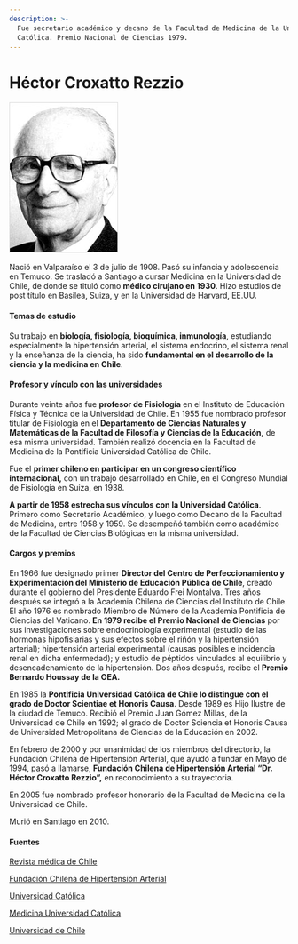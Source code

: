 ```yaml
---
description: >-
  Fue secretario académico y decano de la Facultad de Medicina de la Universidad
  Católica. Premio Nacional de Ciencias 1979.
---
```


# Héctor Croxatto Rezzio

![Hector Croxatto Rezzio. Foto: Medicina UC.](../../.gitbook/assets/hector_croxatto2.jpg)

Nació en Valparaíso el 3 de julio de 1908. Pasó su infancia y adolescencia en Temuco. Se trasladó a Santiago a cursar Medicina en la Universidad de Chile, de donde se tituló como **médico cirujano en 1930**. Hizo estudios de post título en Basilea, Suiza, y en la Universidad de Harvard, EE.UU.

#### Temas de estudio

Su trabajo en **biología, fisiología, bioquímica, inmunología**, estudiando especialmente la hipertensión arterial, el sistema endocrino, el sistema renal y la enseñanza de la ciencia, ha sido **fundamental en el desarrollo de la ciencia y la medicina en Chile**.

#### Profesor y vínculo con las universidades

Durante veinte años fue **profesor de Fisiología** en el Instituto de Educación Física y Técnica de la Universidad de Chile. En 1955 fue nombrado profesor titular de Fisiología en el **Departamento de Ciencias Naturales y Matemáticas de la Facultad de Filosofía y Ciencias de la Educación,** de esa misma universidad. También realizó docencia en la Facultad de Medicina de la Pontificia Universidad Católica de Chile.

Fue el **primer chileno en participar en un congreso científico internacional,** con un trabajo desarrollado en Chile, en el Congreso Mundial de Fisiología en Suiza, en 1938.

**A partir de 1958 estrecha sus vínculos con la Universidad Católica**. Primero como Secretario Académico, y luego como Decano de la Facultad de Medicina, entre 1958 y 1959. Se desempeñó también como académico de la Facultad de Ciencias Biológicas en la misma universidad.

#### Cargos y premios

En 1966 fue designado primer **Director del Centro de Perfeccionamiento y Experimentación del Ministerio de Educación Pública de Chile**, creado durante el gobierno del Presidente Eduardo Frei Montalva. Tres años después se integró a la Academia Chilena de Ciencias del Instituto de Chile. El año 1976 es nombrado Miembro de Número de la Academia Pontificia de Ciencias del Vaticano. **En 1979 recibe el Premio Nacional de Ciencias** por sus investigaciones sobre endocrinología experimental \(estudio de las hormonas hipofisiarias y sus efectos sobre el riñón y la hipertensión arterial\); hipertensión arterial experimental \(causas posibles e incidencia renal en dicha enfermedad\); y estudio de péptidos vinculados al equilibrio y desencadenamiento de la hipertensión. Dos años después, recibe el **Premio Bernardo Houssay de la OEA.**

En 1985 la **Pontificia Universidad Católica de Chile lo distingue con el grado de Doctor Scientiae et Honoris Causa**. Desde 1989 es Hijo Ilustre de la ciudad de Temuco. Recibió el Premio Juan Gómez Millas, de la Universidad de Chile en 1992; el grado de Doctor Sciencia et Honoris Causa de Universidad Metropolitana de Ciencias de la Educación en 2002.

En febrero de 2000 y por unanimidad de los miembros del directorio, la Fundación Chilena de Hipertensión Arterial, que ayudó a fundar en Mayo de 1994, pasó a llamarse, **Fundación Chilena de Hipertensión Arterial “Dr. Héctor Croxatto Rezzio”,** en reconocimiento a su trayectoria.

En 2005 fue nombrado profesor honorario de la Facultad de Medicina de la Universidad de Chile.

Murió en Santiago en 2010.

#### Fuentes

[Revista médica de Chile](https://scielo.conicyt.cl/scielo.php?script=sci_arttext&pid=S0034-98872011000100017)

[Fundación Chilena de Hipertensión Arterial](http://www.presionaldia.cl/pages/homenaje/) 

[Universidad Católica](https://www.uc.cl/es/la-universidad/premios-nacionales/7425-hector-croxatto-rezzio-1908-2010)

[Medicina Universidad Católica](https://medicina.uc.cl/noticias/fallecio-el-dr-hector-croxatto-maestro-de-medicos-e-investigadores/)

[Universidad de Chile](http://www.uchile.cl/portal/presentacion/historia/grandes-figuras/premios-nacionales/ciencias-/6657/hector-croxatto-rezzio)

